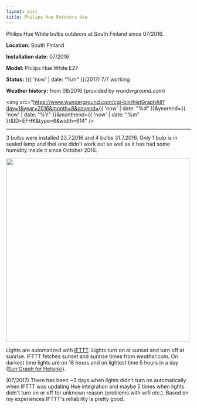 ```yaml
---
layout: post
title: Philips Hue Outdoors Use
---
```


Philips Hue White bulbs outdoors at South Finland since 07/2016.

__Location:__ South Finland

__Installation date:__ 07/2016

__Model:__ Philips Hue White E27

__Status:__ ({{ 'now' | date: "%m" }}/2017) 7/7 working

__Weather history:__ from 08/2016 (provided by _wunderground.com_)

<img src="https://www.wunderground.com/cgi-bin/histGraphAll?day=1&year=2016&month=8&dayend={{ 'now' | date: "%d" }}&yearend={{ 'now' | date: "%Y" }}&monthend={{ 'now' | date: "%m" }}&ID=EFHK&type=6&width=614" />

---

3 bulbs were installed 23.7.2016 and 4 bulbs 31.7.2016. Only 1 bulp is in sealed lamp and that one didn't work out so well as it has had some humidity inside it since October 2016.

<img src="https://lh3.googleusercontent.com/VZLj4PPIIycd6OdS3LCcy5KHNXzQP6B0YLh-Bt_1Jfg-9APIrJs1wH-KR34WzvHFWlOQu3_OcRt0QM6FgJ6WA7SxkNd3Tx3m1kLhqPrG-rncRN444c4dfNacSvo-LznQBNybtGvCuiuffZ2Q0r3WElTtnN_Utff-g8pNBdpaySzrCG3OO1U9OvIq8SmER8w2LfvvD4WDZy8KgtmT-_Z2V9jHCGT4YtDHX8zT3Aw-2fr6llIVt9n6yoM6Wu_6rjKp9vgEZcq4q_xEOGfxX66aUMG5DulezsFkqWmsyQyBVMEwKgnI-jmnxMDlf_ekUgZfIwdyvYxkDK8SqfxYAatuS2zbrdesvpfCmzx33_953wlP0LtjY_XVcsxgglZhbS8eFdfJcjMDLU36OwXhOthienxeqiq_Ur6pD6rsKYsu6QPspqtp6470S_E-td5ZPGW5bSQ-j1eshTVZNz9Lg6KGWrvBcvBtZqIsxGtYAczOz01rxgQXs4f0kb9XjMPm5e92YrIFsKpUegpuJfX7f4TxkDCKdCBU2P7p5VbJ2VCxpYE4IK-cyL-ig2vk9QPUoCIYrE6o8SqjY7fTyxfe2CQlIsmdFeV1quVSU_ye5PeEHyhTG90rUnw6q861CWADsEWeePqZeNQzgHr6YPJeywq_PcBgJ_pSxNVdxJw-qACthJA=s1024-no" width="500px" />

Lights are automatized with [IFTTT](https://ifttt.com). Lights turn on at sunset and turn off at sunrise. IFTTT fetches sunset and sunrise times from _weather.com_. On darkest time lights are on 18 hours and on lightest time 5 hours in a day ([Sun Graph for Helsinki](https://www.timeanddate.com/sun/finland/helsinki)).

(07/2017) There has been ~3 days when lights didn't turn on automatically when IFTTT was updating Hue integration and maybe 5 times when lights didn't turn on or off for unknown reason (problems with wifi etc.). Based on my experiences IFTTT's reliability is pretty good.